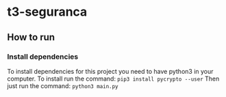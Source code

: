 # t3-seguranca

## How to run

### Install dependencies
To install dependencies for this project you need to have python3 in your computer.
To install run the command:  ```pip3 install pycrypto --user```
Then just run the command:  ```python3 main.py```